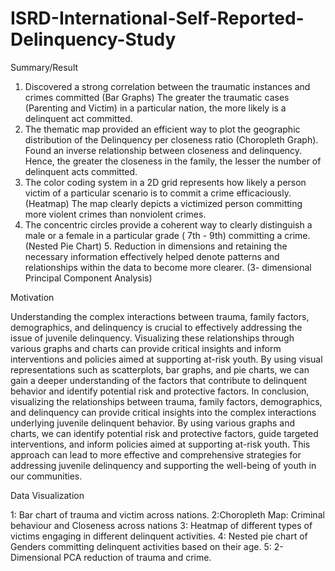 # ISRD-International-Self-Reported-Delinquency-Study

Summary/Result 

  1. Discovered a strong correlation between the traumatic instances and crimes committed (Bar Graphs) The greater the traumatic cases (Parenting and Victim) in a particular nation, the more likely is a delinquent act committed. 
  2. The thematic map provided an efficient way to plot the geographic distribution of the Delinquency per closeness ratio (Choropleth Graph). Found an inverse relationship between closeness and delinquency. Hence, the greater the closeness in the family, the lesser the number of delinquent acts committed. 
  3. The color coding system in a 2D grid represents how likely a person victim of a particular scenario is to commit a crime efficaciously. (Heatmap) The map clearly depicts a victimized person committing more violent crimes than nonviolent crimes. 
  4.  The concentric circles provide a coherent way to clearly distinguish a male or a female in a particular grade ( 7th - 9th) committing a crime. (Nested Pie Chart) 5. Reduction in dimensions and retaining the necessary information effectively helped denote patterns and relationships within the data to become more clearer. (3- dimensional Principal Component Analysis)

Motivation 

  Understanding the complex interactions between trauma, family factors, demographics, and delinquency is crucial to effectively addressing the issue of juvenile delinquency. Visualizing these relationships through various   graphs and charts can provide critical insights and inform interventions and policies aimed at supporting at-risk youth. By using visual representations such as scatterplots, bar graphs, and pie charts, we can gain a       deeper understanding of the factors that contribute to delinquent behavior and identify potential risk and protective factors. In conclusion, visualizing the relationships between trauma, family factors, demographics,       and delinquency can provide critical insights into the complex interactions underlying juvenile delinquent behavior. By using various graphs and charts, we can identify potential risk and protective factors, guide           targeted interventions, and inform policies aimed at supporting at-risk youth. This approach can lead to more effective and comprehensive strategies for addressing juvenile delinquency and supporting the well-being of       youth in our communities.
  
  Data Visualization 
  
  1: Bar chart of trauma and victim across nations. 
  2:Choropleth Map: Criminal behaviour and Closeness across nations 
  3: Heatmap of different types of victims engaging in different delinquent activities. 
  4: Nested pie chart of Genders committing delinquent activities based on their age. 
  5: 2- Dimensional PCA reduction of trauma and crime.
